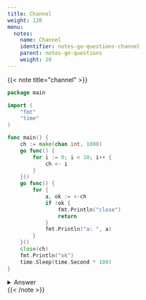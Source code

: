 ```yaml
---
title: Channel
weight: 120
menu:
  notes:
    name: Channel
    identifier: notes-go-questions-channel
    parent: notes-go-questions
    weight: 20
---
```


{{< note title="channel" >}}

```go
package main

import (
	"fmt"
	"time"
)

func main() {
	ch := make(chan int, 1000)
	go func() {
		for i := 0; i < 10; i++ {
			ch <- i
		}
	}()
	go func() {
		for {
			a, ok := <-ch
			if !ok {
				fmt.Println("close")
				return
			}
			fmt.Println("a: ", a)
		}
	}()
	close(ch)
	fmt.Println("ok")
	time.Sleep(time.Second * 100)
}
```

<details>
<summary>Answer</summary>
<pre>
<code class="language-shell">ok
panic: send on closed channel
</code></pre></details>
{{< /note >}}